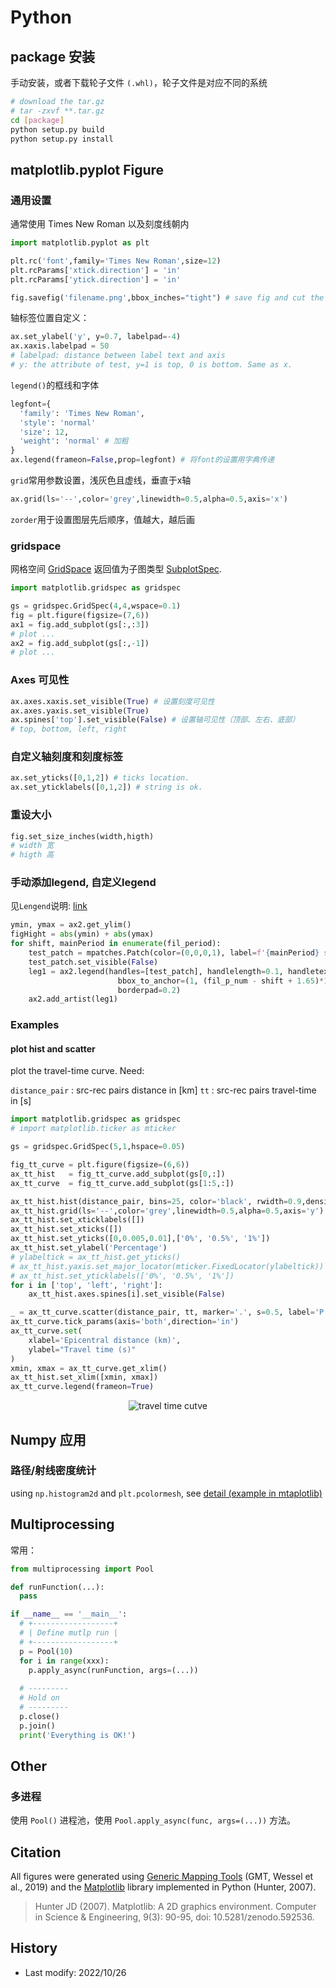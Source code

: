 # Python

## package 安装

手动安装，或者下载轮子文件 `(.whl)`，轮子文件是对应不同的系统
```bash
# download the tar.gz
# tar -zxvf **.tar.gz
cd [package]
python setup.py build
python setup.py install
```

## matplotlib.pyplot Figure

### 通用设置

通常使用 Times New Roman 以及刻度线朝内 <Badge text="通用设置" color="#242378" />

```python
import matplotlib.pyplot as plt

plt.rc('font',family='Times New Roman',size=12)
plt.rcParams['xtick.direction'] = 'in'
plt.rcParams['ytick.direction'] = 'in'

fig.savefig('filename.png',bbox_inches="tight") # save fig and cut the white padding
```

轴标签位置自定义：
```python
ax.set_ylabel('y', y=0.7, labelpad=-4)
ax.xaxis.labelpad = 50
# labelpad: distance between label text and axis
# y: the attribute of test, y=1 is top, 0 is bottom. Same as x.
```

`legend()`的框线和字体

```python
legfont={
  'family': 'Times New Roman',
  'style': 'normal'
  'size': 12,
  'weight': 'normal' # 加粗
}
ax.legend(frameon=False,prop=legfont) # 将font的设置用字典传递
```

`grid`常用参数设置，浅灰色且虚线，垂直于x轴

```python
ax.grid(ls='--',color='grey',linewidth=0.5,alpha=0.5,axis='x')
```

`zorder`用于设置图层先后顺序，值越大，越后画

### gridspace

网格空间 [GridSpace](https://matplotlib.org/stable/api/_as_gen/matplotlib.gridspec.GridSpec.html) 返回值为子图类型 [SubplotSpec](https://matplotlib.org/stable/api/_as_gen/matplotlib.gridspec.SubplotSpec.html#matplotlib.gridspec.SubplotSpec).

```python
import matplotlib.gridspec as gridspec

gs = gridspec.GridSpec(4,4,wspace=0.1)
fig = plt.figure(figsize=(7,6))
ax1 = fig.add_subplot(gs[:,:3])
# plot ...
ax2 = fig.add_subplot(gs[:,-1])
# plot ...
```

### Axes 可见性

```python
ax.axes.xaxis.set_visible(True) # 设置刻度可见性
ax.axes.yaxis.set_visible(True)
ax.spines['top'].set_visible(False) # 设置轴可见性（顶部、左右、底部）
# top, bottom, left, right
```

### 自定义轴刻度和刻度标签

```python
ax.set_yticks([0,1,2]) # ticks location.
ax.set_yticklabels([0,1,2]) # string is ok.
```

### 重设大小

```python
fig.set_size_inches(width,higth)
# width 宽
# higth 高
```

### 手动添加legend, 自定义legend

见`Lengend`说明: [link](https://matplotlib.org/stable/api/legend_api.html#matplotlib.legend.Legend)

```python
ymin, ymax = ax2.get_ylim()
figHight = abs(ymin) + abs(ymax)
for shift, mainPeriod in enumerate(fil_period):
    test_patch = mpatches.Patch(color=(0,0,0,1), label=f'{mainPeriod} s')
    test_patch.set_visible(False)
    leg1 = ax2.legend(handles=[test_patch], handlelength=0.1, handletextpad=0.1, loc='upper right',
                        bbox_to_anchor=(1, (fil_p_num - shift + 1.65)*1.15*fil_p_num/figHight/figHight-0.02),
                        borderpad=0.2)
    ax2.add_artist(leg1)
```

### Examples

#### plot hist and scatter

plot the travel-time curve. Need:

`distance_pair` : src-rec pairs distance in [km]
`tt` : src-rec pairs travel-time in [s]

```python
import matplotlib.gridspec as gridspec
# import matplotlib.ticker as mticker

gs = gridspec.GridSpec(5,1,hspace=0.05)

fig_tt_curve = plt.figure(figsize=(6,6))
ax_tt_hist   = fig_tt_curve.add_subplot(gs[0,:])
ax_tt_curve  = fig_tt_curve.add_subplot(gs[1:5,:])

ax_tt_hist.hist(distance_pair, bins=25, color='black', rwidth=0.9,density=True)
ax_tt_hist.grid(ls='--',color='grey',linewidth=0.5,alpha=0.5,axis='y')
ax_tt_hist.set_xticklabels([])
ax_tt_hist.set_xticks([])
ax_tt_hist.set_yticks([0,0.005,0.01],['0%', '0.5%', '1%'])
ax_tt_hist.set_ylabel('Percentage')
# ylabeltick = ax_tt_hist.get_yticks()
# ax_tt_hist.yaxis.set_major_locator(mticker.FixedLocator(ylabeltick))
# ax_tt_hist.set_yticklabels(['0%', '0.5%', '1%'])
for i in ['top', 'left', 'right']:
    ax_tt_hist.axes.spines[i].set_visible(False)

_ = ax_tt_curve.scatter(distance_pair, tt, marker='.', s=0.5, label='P wave', color='black')
ax_tt_curve.tick_params(axis='both',direction='in')
ax_tt_curve.set(
    xlabel='Epicentral distance (km)',
    ylabel="Travel time (s)"
)
xmin, xmax = ax_tt_curve.get_xlim()
ax_tt_hist.set_xlim([xmin, xmax])
ax_tt_curve.legend(frameon=True)
```
<div align=center>
<img src="https://cdn.staticaly.com/gh/Huadangfan/IMAGE-HOSTING@master/github_page/tt_curve.4u5bga66h0g0.webp" alt="travel time cutve"/>
</div>


<!-- {{{width="600" height="auto"}}} -->

## Numpy 应用

### 路径/射线密度统计

using `np.histogram2d` and `plt.pcolormesh`, see [detail (example in mtaplotlib)](https://matplotlib.org/stable/gallery/statistics/time_series_histogram.html#sphx-glr-gallery-statistics-time-series-histogram-py)

## Multiprocessing

常用：
```python
from multiprocessing import Pool

def runFunction(...):
  pass

if __name__ == '__main__':
  # +------------------+
  # | Define mutlp run |
  # +------------------+
  p = Pool(10)
  for i in range(xxx):
    p.apply_async(runFunction, args=(...))
  
  # ---------
  # Hold on 
  # ---------
  p.close()
  p.join()
  print('Everything is OK!')
```

## Other

### 多进程

使用 `Pool()` 进程池，使用 `Pool.apply_async(func, args=(...))` 方法。

## Citation

All figures were generated using [Generic Mapping Tools](https://www.generic-mapping-tools.org/) (GMT, Wessel et al., 2019) and the [Matplotlib](https://matplotlib.org/) library implemented in Python (Hunter, 2007).

> Hunter JD (2007). Matplotlib: A 2D graphics environment. Computer in Science & Engineering, 9(3): 90-95, doi: 10.5281/zenodo.592536.

## History

- Last modify: 2022/10/26